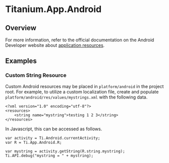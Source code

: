 # Titanium.App.Android

<TypeHeader/>

## Overview

For more information, refer to the official documentation on the Android Developer website about
[application resources](https://developer.android.com/guide/topics/resources/index.html).

## Examples

### Custom String Resource

Custom Android resources may be placed in `platform/android` in the project root.
For example, to utilize a custom localization file, create and populate
`platform/android/res/values/mystrings.xml` with the following data.

    <?xml version="1.0" encoding="utf-8"?>
    <resources>
        <string name="mystring">testing 1 2 3</string>
    </resources>

In Javascript, this can be accessed as follows.

    var activity = Ti.Android.currentActivity;
    var R = Ti.App.Android.R;

    var mystring = activity.getString(R.string.mystring);
    Ti.API.debug("mystring = " + mystring);

<ApiDocs/>
